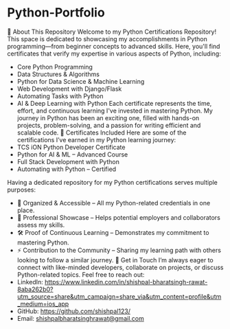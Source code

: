 # Python-Portfolio

📌 About This Repository
Welcome to my Python Certifications Repository! This space is dedicated to showcasing my accomplishments in Python programming—from beginner concepts to advanced skills. Here, you'll find certificates that verify my expertise in various aspects of Python, including:
- Core Python Programming
- Data Structures & Algorithms
- Python for Data Science & Machine Learning
- Web Development with Django/Flask
- Automating Tasks with Python
- AI & Deep Learning with Python
Each certificate represents the time, effort, and continuous learning I've invested in mastering Python. My journey in Python has been an exciting one, filled with hands-on projects, problem-solving, and a passion for writing efficient and scalable code.
📜 Certificates Included
Here are some of the certifications I’ve earned in my Python learning journey:
- TCS iON Python Developer Certificate
- Python for AI & ML – Advanced Course
- Full Stack Development with Python
- Automating with Python – Certified

Having a dedicated repository for my Python certifications serves multiple purposes:
- 📂 Organized & Accessible – All my Python-related credentials in one place.
- 📌 Professional Showcase – Helps potential employers and collaborators assess my skills.
- 🛠 Proof of Continuous Learning – Demonstrates my commitment to mastering Python.
- ⚡ Contribution to the Community – Sharing my learning path with others looking to follow a similar journey.
📩 Get in Touch
I’m always eager to connect with like-minded developers, collaborate on projects, or discuss Python-related topics. Feel free to reach out:
- LinkedIn: https://www.linkedin.com/in/shishpal-bharatsingh-rawat-8aba262b0?utm_source=share&utm_campaign=share_via&utm_content=profile&utm_medium=ios_app 
- GitHub: https://github.com/shishpal123/
- Email: shishpalbharatsinghrawat@gmail.com

